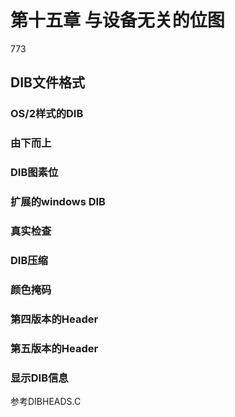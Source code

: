 # 第十五章 与设备无关的位图
773
## DIB文件格式
### OS/2样式的DIB
### 由下而上
### DIB图素位
### 扩展的windows DIB
### 真实检查
### DIB压缩
### 颜色掩码
### 第四版本的Header
### 第五版本的Header
### 显示DIB信息
参考DIBHEADS.C  